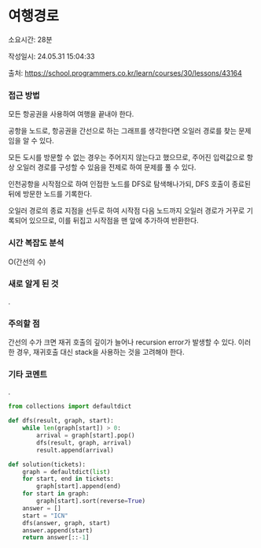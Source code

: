 # 여행경로

소요시간: 28분

작성일시: 24.05.31 15:04:33

출처: https://school.programmers.co.kr/learn/courses/30/lessons/43164

### 접근 방법
모든 항공권을 사용하여 여행을 끝내야 한다.

공항을 노드로, 항공권을 간선으로 하는 그래프를 생각한다면 오일러 경로를 찾는 문제임을 알 수 있다.

모든 도시를 방문할 수 없는 경우는 주어지지 않는다고 했으므로, 주어진 입력값으로 항상 오일러 경로를 구성할 수 있음을 전제로 하여 문제를 풀 수 있다.

 

인천공항을 시작점으로 하여 인접한 노드를 DFS로 탐색해나가되, DFS 호출이 종료된 뒤에 방문한 노드를 기록한다.

오일러 경로의 종료 지점을 선두로 하여 시작점 다음 노드까지 오일러 경로가 거꾸로 기록되어 있으므로, 이를 뒤집고 시작점을 맨 앞에 추가하여 반환한다.

### 시간 복잡도 분석
O(간선의 수)

### 새로 알게 된 것
.

### 주의할 점
간선의 수가 크면 재귀 호출의 깊이가 늘어나 recursion error가 발생할 수 있다. 이러한 경우, 재귀호출 대신 stack을 사용하는 것을 고려해야 한다.

### 기타 코멘트
.

```python
from collections import defaultdict

def dfs(result, graph, start):
    while len(graph[start]) > 0:
        arrival = graph[start].pop()
        dfs(result, graph, arrival)
        result.append(arrival)

def solution(tickets):
    graph = defaultdict(list)
    for start, end in tickets:
        graph[start].append(end)
    for start in graph:
        graph[start].sort(reverse=True)
    answer = []
    start = "ICN"
    dfs(answer, graph, start)
    answer.append(start)
    return answer[::-1]
```
